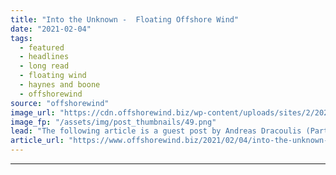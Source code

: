 ```yaml
---
title: "Into the Unknown -  Floating Offshore Wind"
date: "2021-02-04"
tags: 
  - featured
  - headlines
  - long read
  - floating wind
  - haynes and boone
  - offshorewind
source: "offshorewind"
image_url: "https://cdn.offshorewind.biz/wp-content/uploads/sites/2/2021/02/04111010/Into-the-Unknown-Floating-Offshore-Wind-2.png"
image_fp: "/assets/img/post_thumbnails/49.png"
lead: "The following article is a guest post by Andreas Dracoulis (Partner), and Jonathan Morton"
article_url: "https://www.offshorewind.biz/2021/02/04/into-the-unknown-floating-offshore-wind/"
---
```


---
